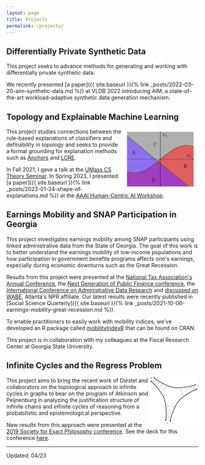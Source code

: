 ```yaml
---
layout: page
title: Projects
permalink: /projects/
---
```


## Differentially Private Synthetic Data

This project seeks to advance methods for generating and working with differentially private synthetic data.

We recently presented [a paper]({{ site.baseurl }}{% link _posts/2022-03-20-aim-synthetic-data.md %}) at VLDB 2022 introducing AIM, a state-of-the-art workload-adaptive synthetic data generation mechanism.

## Topology and Explainable Machine Learning

<img style="float: right; display: inline-block" width="40%" height="40%"  src="/images/model.png">

This project studies connections between the rule-based explanations of classifiers and definability in topology and seeks to provide a formal grounding for explanation methods such as [Anchors](https://homes.cs.washington.edu/~marcotcr/aaai18.pdf) and [LORE](https://arxiv.org/abs/1805.10820).

In Fall 2021, I gave a talk at the [UMass CS Theory Seminar](https://groups.cs.umass.edu/theory/theory-seminar/). In Spring 2023, I presented [a paper]({{ site.baseurl }}{% link _posts/2023-01-24-shape-of-explanations.md %}) at the [AAAI Human-Centric AI Workshop](https://r2hcai.github.io/AAAI-23/).

## Earnings Mobility and SNAP Participation in Georgia

This project investigates earnings mobility among SNAP participants using linked administrative data from the State of Georgia. The goal of this work is to better understand the earnings mobility of low-income populations and how participation in government benefits programs affects one's earnings, especially during economic downturns such as the Great Recession.

Results from this project were presented at the [National Tax Association's Annual Conference](https://ntanet.org/event/2014/11/2014-annual-conference-on-taxation/), the [Next Generation of Public Finance conference](https://aysps.gsu.edu/files/2016/01/NGPF-Conference-Schedule.pdf), the [International Conference on Administrative Data Research](https://ijpds.org/adr2019) and [discussed on WABE](https://www.wabe.org/closer-look-stone-mountains-mayor-orlando-and-more/), Atlanta's NPR affiliate. Our latest results were recently published in [Social Science Quarterly]({{ site.baseurl }}{% link _posts/2021-10-06-earnings-mobility-great-recession.md %}).

To enable practitioners to easily work with mobility indices, we've developed an R package called [mobilityIndexR](https://github.com/bcmullins/mobilityIndexR) that can be found on CRAN.

This project is in collaboration with my colleagues at the Fiscal Research Center at Georgia State University.

## Infinite Cycles and the Regress Problem

<img style="float: right; display: inline-block" width="25%" height="25%"  src="/images/infinitecycle.png">

This project aims to bring the recent work of Diestel and collaborators on the topological approach to infinite cycles in graphs to bear on the program of Atkinson and Peijnenburg in analyzing the justification structure of infinite chains and infinite cycles of reasoning from a probabilistic and epistemological perspective.

New results from this approach were presented at the [2019 Society for Exact Philosophy conference](http://meta.phil.ufl.edu/host/sep/meeting.html?year=2019). See the deck for this conference [here](https://bcmullins.github.io/infinite_cycles/#/).

___

Updated: 04/23
